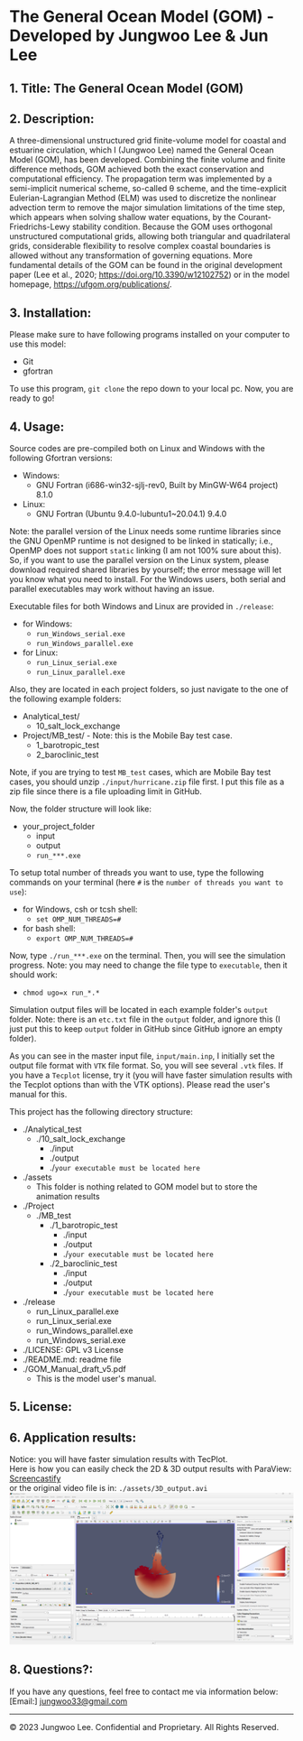 # The General Ocean Model (GOM) - Developed by Jungwoo Lee & Jun Lee

## 1. Title: The General Ocean Model (GOM)

## 2. Description: 
A three-dimensional unstructured grid finite-volume model for coastal and estuarine circulation, which I (Jungwoo Lee) named the General Ocean Model (GOM), has been developed. Combining the finite volume and finite difference methods, GOM achieved both the exact conservation and computational efficiency. The propagation term was implemented by a semi-implicit numerical scheme, so-called θ scheme, and the time-explicit Eulerian-Lagrangian Method (ELM) was used to discretize the nonlinear advection term to remove the major simulation limitations of the time step, which appears when solving shallow water equations, by the Courant-Friedrichs-Lewy stability condition. Because the GOM uses orthogonal unstructured computational grids, allowing both triangular and quadrilateral grids, considerable flexibility to resolve complex coastal boundaries is allowed without any transformation of governing equations. More fundamental details of the GOM can be found in the original development paper (Lee et al., 2020; https://doi.org/10.3390/w12102752) or in the model homepage, https://ufgom.org/publications/.

## 3. Installation:
Please make sure to have following programs installed on your computer to use this model:
  + Git
  + gfortran

To use this program, `git clone` the repo down to your local pc. Now, you are ready to go!

## 4. Usage:
Source codes are pre-compiled both on Linux and Windows with the following Gfortran versions:
  + Windows: 
    + GNU Fortran (i686-win32-sjlj-rev0, Built by MinGW-W64 project) 8.1.0
  + Linux: 
    + GNU Fortran (Ubuntu 9.4.0-lubuntu1~20.04.1) 9.4.0

Note: the parallel version of the Linux needs some runtime libraries since the GNU OpenMP runtime is not designed to be linked in statically; i.e., OpenMP does not support `static` linking (I am not 100% sure about this). So, if you want to use the parallel version on the Linux system, please download required shared libraries by yourself; the error message will let you know what you need to install. For the Windows users, both serial and parallel executables may work without having an issue.
 
Executable files for both Windows and Linux are provided in `./release`:
  + for Windows:
    + `run_Windows_serial.exe`
    + `run_Windows_parallel.exe`
  + for Linux:
    + `run_Linux_serial.exe`
    + `run_Linux_parallel.exe`
  
Also, they are located in each project folders, so just navigate to the one of the following example folders:
  + Analytical_test/
    + 10_salt_lock_exchange
  + Project/MB_test/ - Note: this is the Mobile Bay test case.
    + 1_barotropic_test
    + 2_baroclinic_test

Note, if you are trying to test `MB_test` cases, which are Mobile Bay test cases, you should unzip `./input/hurricane.zip` file first. I put this file as a zip file since there is a file uploading limit in GitHub.    

Now, the folder structure will look like:
  + your_project_folder
    + input
    + output
    + `run_***.exe`

To setup total number of threads you want to use, type the following commands on your terminal (here `#` is the `number of threads you want to use`):
  + for Windows, csh or tcsh shell:
    + `set OMP_NUM_THREADS=#`
  + for bash shell:
    + `export OMP_NUM_THREADS=#`

Now, type `./run_***.exe` on the terminal. Then, you will see the simulation progress. Note: you may need to change the file type to `executable`, then it should work:
  + `chmod ugo=x run_*.*`

Simulation output files will be located in each example folder's `output` folder. Note: there is an `etc.txt` file in the `output` folder, and ignore this (I just put this to keep `output` folder in GitHub since GitHub ignore an empty folder).

As you can see in the master input file, `input/main.inp`, I initially set the output file format with `VTK` file format. So, you will see several `.vtk` files. If you have a `Tecplot` license, try it (you will have faster simulation results with the Tecplot options than with the VTK options). Please read the user's manual for this.

This project has the following directory structure:
  + ./Analytical_test
    + ./10_salt_lock_exchange
      + ./input
      + ./output
      + ./`your executable must be located here`
  + ./assets
    + This folder is nothing related to GOM model but to store the animation results
  + ./Project
    + ./MB_test
      + ./1_barotropic_test
        + ./input
        + ./output
        + ./`your executable must be located here`
      + ./2_baroclinic_test
        + ./input
        + ./output
        + ./`your executable must be located here`
  + ./release
    + run_Linux_parallel.exe
    + run_Linux_serial.exe
    + run_Windows_parallel.exe
    + run_Windows_serial.exe
  + ./LICENSE: GPL v3 License 
  + ./README.md: readme file
  + ./GOM_Manual_draft_v5.pdf
    + This is the model user's manual.

## 5. License:

## 6. Application results:
Notice: you will have faster simulation results with TecPlot.<br>
Here is how you can easily check the 2D & 3D output results with ParaView: [Screencastify](https://drive.google.com/file/d/1x3sdVGrJh_wmawIfCdjk8IdT4dNxBq2B/view)<br>
or the original video file is in: `./assets/3D_output.avi`<br>
[![A video thumbnail shows the command-line employee management application with a play button overlaying the view.](./assets/3D_output.png)](https://drive.google.com/file/d/1x3sdVGrJh_wmawIfCdjk8IdT4dNxBq2B/view)<br>


## 8. Questions?:
If you have any questions, feel free to contact me via information below:<br>
[Email:] jungwoo33@gmail.com

- - -
© 2023 Jungwoo Lee. Confidential and Proprietary. All Rights Reserved.
